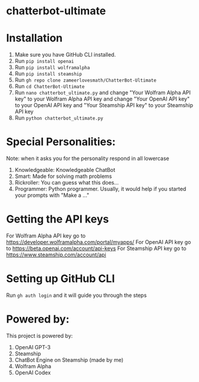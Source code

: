 # chatterbot-ultimate
# Installation
1. Make sure you have GitHub CLI installed.
2. Run `pip install openai`
3. Run `pip install wolframalpha`
4. Run `pip install steamship`
5. Run `gh repo clone zameerlovesmath/ChatterBot-Ultimate`
6. Run `cd ChatterBot-Ultimate`
7. Run `nano chatterbot_ultimate.py` and change "Your Wolfram Alpha API key" to your Wolfram Alpha API key and change "Your OpenAI API key" to your OpenAI API key and "Your Steamship API key" to your Steamship API key
8. Run `python chatterbot_ultimate.py`

# Special Personalities:
Note: when it asks you for the personality respond in all lowercase
1. Knowledgeable: Knowledgeable ChatBot
2. Smart: Made for solving math problems
3. Rickroller: You can guess what this does...
4. Programmer: Python programmer. Usually, it would help if you started your prompts with "Make a ..."

# Getting the API keys
For Wolfram Alpha API key go to https://developer.wolframalpha.com/portal/myapps/
For OpenAI API key go to https://beta.openai.com/account/api-keys
For Steamship API key go to https://www.steamship.com/account/api

# Setting up GitHub CLI
Run `gh auth login` and it will guide you through the steps 

# Powered by:
This project is powered by:
1. OpenAI GPT-3
2. Steamship
3. ChatBot Engine on Steamship (made by me)
4. Wolfram Alpha
5. OpenAI Codex

